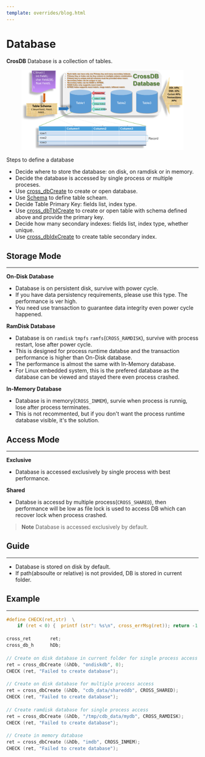 ```yaml
---
template: overrides/blog.html
---
```


# Database

**CrosDB** Database is a collection of tables.

<figure class="cdb-figure">
	<img src="../../../images/crossdb-model.png">
</figure>

Steps to define a database

- Decide where to store the database: on disk, on ramdisk or in memory.
- Decide the database is accessed by single process or multiple proceses.
- Use [cross_dbCreate](../api/ddl.md#cross_dbCreate) to create or open database.
- Use [Schema](schema.md#schema) to define table scheam.
- Decide Table Primary Key: fields list, index type.
- Use [cross_dbTblCreate](../api/ddl.md#cross_dbTblCreate) to create or open table with schema defined above and provide the primary key.
- Decide how many secondary indexes: fields list, index type, whether unique.
- Use [cross_dbIdxCreate](../api/ddl.md#cross_dbIdxCreate) to create table secondary index.


## Storage Mode
-------------------------------------------------------------------------------

**On-Disk Database**

- Database is on persistent disk, survive with power cycle. 
- If you have data persistency requirements, please use this type. The performance is ver high. 
- You need use transaction to guarantee data integrity even power cycle happened. 

**RamDisk Database**

- Database is on `ramdisk` `tmpfs` `ramfs`(`CROSS_RAMDISK`), survive with process restart, lose after power cycle. 
- This is designed for process runtime databse and the transaction performance is higher than On-Disk database. 
- The performance is almost the same with In-Memory database. 
- For Linux embedded system, this is the prefered database as the database can be viewed and stayed there even process crashed.

**In-Memory Database**

- Database is in memory(`CROSS_INMEM`), survie when process is runnig, lose after process terminates. 
- This is not recommented, but if you don't want the process runtime database visible, it's the solution.


## Access Mode
-------------------------------------------------------------------------------

**Exclusive**

- Database is accessed exclusively by single process with best performance.

**Shared**

- Databse is accessd by multiple process(`CROSS_SHARED`), then performance will be low as file lock is used to access DB which can recover lock when process crashed.

> **Note**
> Database is accessed exclusively by default.


## Guide
-------------------------------------------------------------------------------

- Database is stored on disk by default.
- If path(absoulte or relative) is not provided, DB is stored in current folder.


## Example
-------------------------------------------------------------------------------

```c linenums="1"
#define CHECK(ret,str)	\
	if (ret < 0) {	printf (str": %s\n", cross_errMsg(ret)); return -1; }

cross_ret 		ret;
cross_db_h 		hDb;

// Create on disk database in current folder for single process access
ret = cross_dbCreate (&hDb, "ondiskdb", 0);
CHECK (ret, "Failed to create database");

// Create on disk database for multiple process access
ret = cross_dbCreate (&hDb, "cdb_data/shareddb", CROSS_SHARED);
CHECK (ret, "Failed to create database");

// Create ramdisk database for single process access
ret = cross_dbCreate (&hDb, "/tmp/cdb_data/mydb", CROSS_RAMDISK);
CHECK (ret, "Failed to create database");

// Create in memory database
ret = cross_dbCreate (&hDb, "imdb", CROSS_INMEM);
CHECK (ret, "Failed to create database");
```
